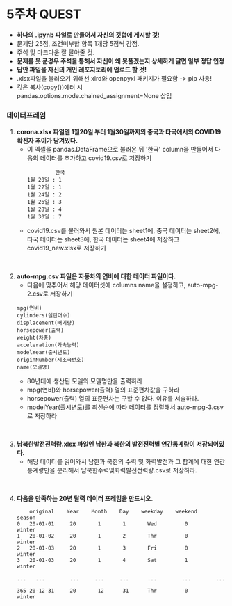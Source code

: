 # 5주차 QUEST
- <b>하나의 .ipynb 파일로 만들어서 자신의 깃헙에 게시할 것!</b>
- 문제당 25점, 조건미부합 항목 1개당 5점씩 감점.
- 주석 및 마크다운 잘 달아줄 것.
- <b>문제를 못 푼경우 주석을 통해서 자신이 왜 못풀겠는지 상세하게 달면 일부 정답 인정</b> 
- <b>답안 파일을 자신의 개인 레포지토리에 업로드 할 것!</b>
- .xlsx파일을 불러오기 위해선 xlrd와 openpyxl 패키지가 필요함 -> pip 사용!
- 깊은 복사(copy())에러 시 pandas.options.mode.chained_assignment=None 삽입

### 데이터프레임
1. <b>corona.xlsx 파일엔 1월20일 부터 1월30일까지의 중국과 타국에서의 COVID19 확진자 추이가 담겨있다.</b>
    - 이 엑셀을 pandas.DataFrame으로 불러온 뒤 '한국' column을 만들어서 다음의 데이터를 추가하고 covid19.csv로 저장하기
      ```
               한국
      1뭘 20일 : 1
      1월 22일 : 1
      1월 24일 : 2
      1월 26일 : 3
      1월 28일 : 4
      1월 30일 : 7
      ```
    - covid19.csv를 불러와서 원본 데이터는 sheet1에, 중국 데이터는 sheet2에, 타국 데이터는 sheet3에, 한국 데이터는 sheet4에 저장하고 covid19_new.xlsx로 저장하기
</br>
  
2. <b>auto-mpg.csv 파일은 자동차의 연비에 대한 데이터 파일이다.</b>
    - 다음에 맞추어서 해당 데이터셋에 columns name을 설정하고, auto-mpg-2.csv로 저장하기
    ```
    mpg(연비)
    cylinders(실린더수)
    displacement(배기량)
    horsepower(출력)
    weight(차중)
    acceleration(가속능력)
    modelYear(출시년도)
    originNumber(제조국번호)
    name(모델명)
    ```
    - 80년대에 생산된 모델의 모델명만을 출력하라
    - mpg(연비)와 horsepower(출력) 열의 표준편차값을 구하라
    - horsepower(출력) 열의 표준편차는 구할 수 없다. 이유를 서술하라.
    - modelYear(출시년도)를 최신순에 따라 데이터를 정렬해서 auto-mpg-3.csv로 저장하라
</br>

3. <b>남북한발전전력량.xlsx 파일엔 남한과 북한의 발전전력별 연간통계량이 저장되어있다.</b>
    - 해당 데이터를 읽어와서 남한과 북한의 수력 및 화력발전과 그 합계에 대한 연간 통계량만을 분리해서 남북한수력및화력발전전력량.csv로 저장하라. 
</br>

4. <b>다음을 만족하는 20년 달력 데이터 프레임을 만드시오.</b>
    ```
        original    Year    Month    Day    weekday    weekend    season    
    0   20-01-01     20       1       1       Wed         0       winter
    1   20-01-02     20       1       2       Thr         0       winter
    2   20-01-03     20       1       3       Fri         0       winter
    3   20-01-03     20       1       4       Sat         1       winter
    
    ...   ...        ...     ...     ...      ...        ...        ...   
    
    365 20-12-31     20       12      31      Thr         0       winter
    
    ```
